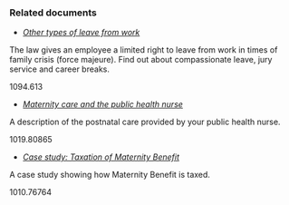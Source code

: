 ###  Related documents

  * [ _Other types of leave from work_ ](/en/employment/employment-rights-and-conditions/leave-and-holidays/types-of-leave-from-work/)

The law gives an employee a limited right to leave from work in times of
family crisis (force majeure). Find out about compassionate leave, jury
service and career breaks.

1094.613

  * [ _Maternity care and the public health nurse_ ](/en/birth-family-relationships/after-your-baby-is-born/maternity-care-and-public-health-nurse/)

A description of the postnatal care provided by your public health nurse.

1019.80865

  * [ _Case study: Taxation of Maternity Benefit_ ](/en/social-welfare/irish-social-welfare-system/case-studies-checklists/case-study-taxation-of-maternity-benefit/)

A case study showing how Maternity Benefit is taxed.

1010.76764
